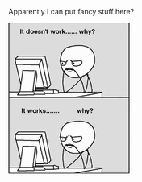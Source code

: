 Apparently I can put fancy stuff here?

![image](https://github.com/dpowers86/dpowers86/blob/main/why.png?raw=true)
